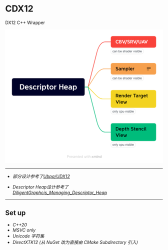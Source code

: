 # CDX12
DX12 C++ Wrapper

<img src="./docs/images/Descriptor_Heap.png">

---

* *部分设计参考了[Ubpa/UDX12](https://github.com/Ubpa/UDX12)*

* *Descriptor Heap设计参考了   [DiligentGraphcis_Managing_Descriptor_Heap](http://diligentgraphics.com/diligent-engine/architecture/d3d12/managing-descriptor-heaps/)*


---

## Set up

* *C++20*
* *MSVC only*
* *Unicode 字符集*
* *DirectXTK12 (从 NuGet 改为直接由 CMake Subdirectory 引入)* 
